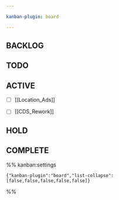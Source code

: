 ```yaml
---

kanban-plugin: board

---
```


## BACKLOG



## TODO



## ACTIVE

- [ ] [[Location_Ads]]
- [ ] [[CDS_Rework]]


## HOLD



## COMPLETE





%% kanban:settings
```
{"kanban-plugin":"board","list-collapse":[false,false,false,false,false]}
```
%%